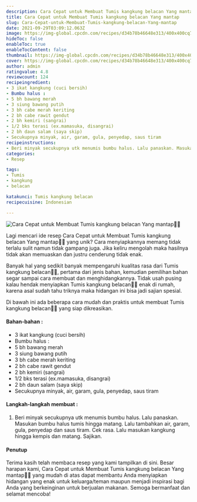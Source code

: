 ```yaml
---
description: Cara Cepat untuk Membuat Tumis kangkung belacan Yang mantap"
title: Cara Cepat untuk Membuat Tumis kangkung belacan Yang mantap
slug: Cara-Cepat-untuk-Membuat-Tumis-kangkung-belacan-Yang-mantap
date: 2021-09-29T03:09:12.063Z
image: https://img-global.cpcdn.com/recipes/d34b78b46648e313/400x400cq70/photo.jpg
hideToc: false
enableToc: true
enableTocContent: false
thumbnail: https://img-global.cpcdn.com/recipes/d34b78b46648e313/400x400cq70/photo.jpg
cover: https://img-global.cpcdn.com/recipes/d34b78b46648e313/400x400cq70/photo.jpg
author: admin
ratingvalue: 4.8
reviewcount: 124
recipeingredient:
- 3 ikat kangkung (cuci bersih)
- Bumbu halus :
- 5 bh bawang merah
- 3 siung bawang putih
- 3 bh cabe merah keriting
- 2 bh cabe rawit gendut
- 2 bh kemiri (sangrai)
- 1/2 bks terasi (ex.mamasuka, disangrai)
- 2 bh daun salam (saya skip)
- Secukupnya minyak, air, garam, gula, penyedap, saus tiram
recipeinstructions:
- Beri minyak secukupnya utk menumis bumbu halus. Lalu panaskan. Masukan bumbu halus tumis hingga matang. Lalu tambahkan air, garam, gula, penyedap dan saus tiram. Cek rasa. Lalu masukan kangkung hingga kempis dan matang. Sajikan.
categories:
- Resep

tags:
- Tumis
- kangkung
- belacan

katakunci: Tumis kangkung belacan
recipecuisine: Indonesian

---
```


![Cara Cepat untuk Membuat Tumis kangkung belacan Yang mantap👩‍🍳](https://img-global.cpcdn.com/recipes/d34b78b46648e313/400x400cq70/photo.jpg)

Lagi mencari ide resep Cara Cepat untuk Membuat Tumis kangkung belacan Yang mantap👩‍🍳 yang unik? Cara menyiapkannya memang tidak terlalu sulit namun tidak gampang juga. Jika keliru mengolah maka hasilnya tidak akan memuaskan dan justru cenderung tidak enak.

Banyak hal yang sedikit banyak mempengaruhi kualitas rasa dari Tumis kangkung belacan👩‍🍳, pertama dari jenis bahan, kemudian pemilihan bahan segar sampai cara membuat dan menghidangkannya. Tidak usah pusing kalau hendak menyiapkan Tumis kangkung belacan👩‍🍳 enak di rumah, karena asal sudah tahu triknya maka hidangan ini bisa jadi sajian spesial.

Di bawah ini ada beberapa cara mudah dan praktis untuk membuat Tumis kangkung belacan👩‍🍳 yang siap dikreasikan.

<!--inarticleads1-->

#### Bahan-bahan :

- 3 ikat kangkung (cuci bersih)
- Bumbu halus :
- 5 bh bawang merah
- 3 siung bawang putih
- 3 bh cabe merah keriting
- 2 bh cabe rawit gendut
- 2 bh kemiri (sangrai)
- 1/2 bks terasi (ex.mamasuka, disangrai)
- 2 bh daun salam (saya skip)
- Secukupnya minyak, air, garam, gula, penyedap, saus tiram

<!--inarticleads2-->

#### Langkah-langkah membuat :

1. Beri minyak secukupnya utk menumis bumbu halus. Lalu panaskan. Masukan bumbu halus tumis hingga matang. Lalu tambahkan air, garam, gula, penyedap dan saus tiram. Cek rasa. Lalu masukan kangkung hingga kempis dan matang. Sajikan.

#### Penutup

Terima kasih telah membaca resep yang kami tampilkan di sini. Besar harapan kami, Cara Cepat untuk Membuat Tumis kangkung belacan Yang mantap👩‍🍳 yang mudah di atas dapat membantu Anda menyiapkan hidangan yang enak untuk keluarga/teman maupun menjadi inspirasi bagi Anda yang berkeinginan untuk berjualan makanan. Semoga bermanfaat dan selamat mencoba!